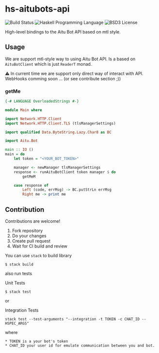 # hs-aitubots-api

![Build Status](https://img.shields.io/circleci/project/klappvisor/haskell-telegram-api.svg)
![Haskell Programming Language](https://img.shields.io/badge/language-Haskell-blue.svg)
![BSD3 License](http://img.shields.io/badge/license-BSD3-brightgreen.svg)

High-level bindings to the Aitu Bot API based on mtl style.

## Usage

We are support mtl-style way to using Aitu Bot API. Is a based on `AituBotClient` which is just `ReaderT` monad.

:warning: In current time we are support only direct way of interact with API. WebHooks comming soon ... (or see contribute section ;))

### getMe

```haskell
{-# LANGUAGE OverloadedStrings #-}

module Main where

import Network.HTTP.Client
import Network.HTTP.Client.TLS (tlsManagerSettings)

import qualified Data.ByteString.Lazy.Char8 as BC

import Aitu.Bot

main :: IO ()
main = do
    let token = "<YOUR_BOT_TOKEN>"

    manager <- newManager tlsManagerSettings
    response <- runAituBotClient token manager $ do 
        getMeM

    case response of
        Left (code, errMsg) -> BC.putStrLn errMsg
        Right me -> print me
```

## Contribution

Contributions are welcome!

1. Fork repository
2. Do your changes
3. Create pull request
4. Wait for CI build and review

You can use `stack` to build library 

```
$ stack build
```

also run tests

Unit Tests

```
$ stack test
```

or

Integration Tests

```
stack test --test-arguments "--integration -t TOKEN -c CHAT_ID -- HSPEC_ARGS"
```

where

    * TOKEN is a your bot's token
    * CHAT_ID your user id for emulate communication between you and bot.
